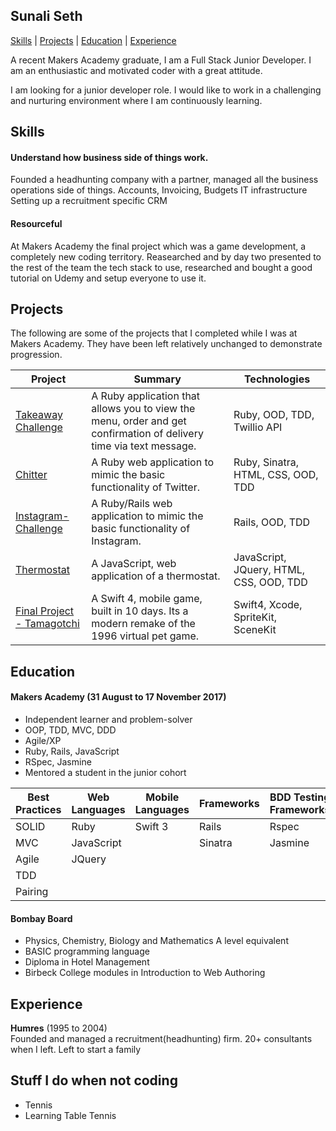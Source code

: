 ## Sunali Seth

[Skills](#skills) | [Projects](#projects) | [Education](#education) | [Experience](#experience)

A recent Makers Academy graduate, I am a Full Stack Junior Developer. I am an enthusiastic and motivated coder with a great attitude.

I am looking for a junior developer role. I would like to work in a challenging and nurturing environment where I am continuously learning.

## Skills

#### Understand how business side of things work.

Founded a headhunting company with a partner, managed all the business operations side of things.
Accounts, Invoicing, Budgets
IT infrastructure
Setting up a recruitment specific CRM

#### Resourceful

At Makers Academy the final project which was a game development, a completely new coding territory. Reasearched and by day two presented to the rest of the team the tech stack to use, researched and bought a good tutorial on Udemy and setup everyone to use it.

## <a name="projects">Projects</a>  

The following are some of the projects that I completed while I was at Makers Academy. They have been left relatively unchanged to demonstrate progression.

| Project | Summary | Technologies |
|----------|----------|----------|
| [Takeaway Challenge](https://github.com/sunali1/takeaway-challenge) | A Ruby application that allows you to view the menu, order and get confirmation of delivery time via text message. | Ruby, OOD, TDD, Twillio API  |
| [Chitter](https://github.com/sunali1/chitter-challenge) | A Ruby web application to mimic the basic functionality of Twitter. | Ruby, Sinatra, HTML, CSS, OOD, TDD|
| [Instagram-Challenge](https://github.com/sunali1/instagram-challenge)| A Ruby/Rails web application to mimic the basic functionality of Instagram. |Rails, OOD, TDD|
| [Thermostat](https://github.com/sunali1/Thermostat)  | A JavaScript, web application of a thermostat. | JavaScript, JQuery, HTML, CSS, OOD, TDD|
| [Final Project - Tamagotchi](https://github.com/sunali1/Team-Agotchi)  | A Swift 4, mobile game, built in 10 days. Its a modern remake of the 1996 virtual pet game. | Swift4, Xcode, SpriteKit, SceneKit|

## <a name="Education">Education</a>

#### Makers Academy (31 August to 17 November 2017)

- Independent learner and problem-solver
- OOP, TDD, MVC, DDD
- Agile/XP
- Ruby, Rails, JavaScript
- RSpec, Jasmine
- Mentored a student in the junior cohort

| Best Practices | Web Languages | Mobile Languages | Frameworks | BDD Testing Frameworks | DataBases | PaaS | IDE |
|----------------|---------------|------------------|---------------------|------------------------|-----------|------|-----|
| SOLID | Ruby | Swift 3 | Rails | Rspec| PostgreSQL | Heroku | Xcode
| MVC | JavaScript || Sinatra | Jasmine| || ||
| Agile | JQuery |
| TDD |
| Pairing |

#### Bombay Board

- Physics, Chemistry, Biology and Mathematics A level equivalent
- BASIC programming language
- Diploma in Hotel Management
- Birbeck College modules in Introduction to Web Authoring

## <a name="Experience">Experience</a>

**Humres** (1995 to 2004)    
Founded and managed a recruitment(headhunting) firm. 20+ consultants when I left. Left to start a family

## Stuff I do when not coding

 - Tennis
 - Learning Table Tennis
